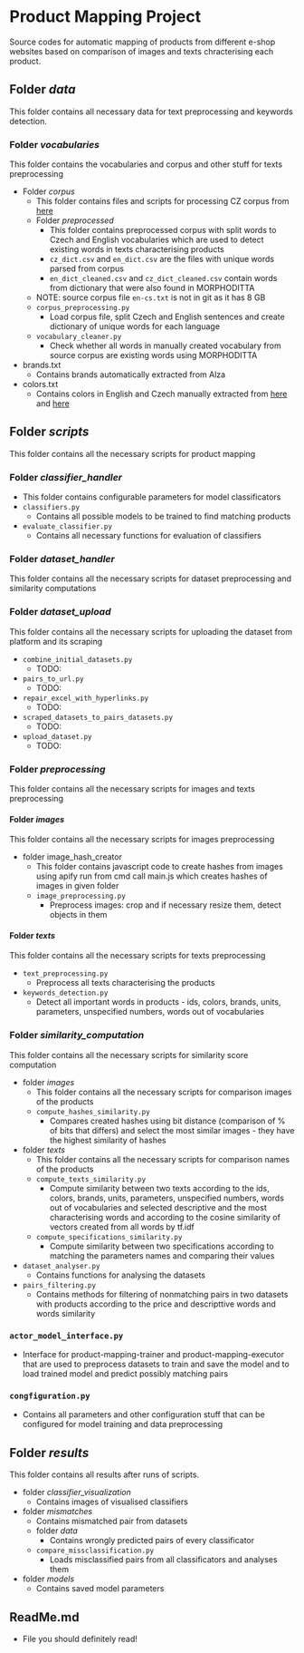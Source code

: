 # Product Mapping Project
Source codes for automatic mapping of products from different e-shop websites based on comparison of images and texts chracterising each product.

## Folder *data*
This folder contains all necessary data for text preprocessing and keywords detection.

### Folder *vocabularies*
This folder contains the vocabularies and corpus and other stuff for texts preprocessing
- Folder *corpus*
  - This folder contains files and scripts for processing CZ corpus from [here](https://www.paracrawl.eu/index.php)
  - Folder *preprocessed*
    - This folder contains preprocessed corpus with split words to Czech and English vocabularies which are used to detect existing words in texts characterising products
    - `cz_dict.csv` and `en_dict.csv` are the files with unique words parsed from corpus
    - `en_dict_cleaned.csv` and `cz_dict_cleaned.csv` contain words from dictionary that were also found in MORPHODITTA
  - NOTE: source corpus file `en-cs.txt` is not in git as it has 8 GB
  - `corpus_preprocessing.py`
    - Load corpus file, split Czech and English sentences and create dictionary of unique words for each language 
  - `vocabulary_cleaner.py`
    - Check whether all words in manually created vocabulary from source corpus are existing words using MORPHODITTA
- brands.txt
  - Contains brands automatically extracted from Alza 
- colors.txt
  - Contains colors in English and Czech manually extracted from [here](https://www.color-ize.com/color-list.php) and [here](https://cs.wikipedia.org/wiki/Seznam_barev)

## Folder *scripts*
This folder contains all the necessary scripts for product mapping

### Folder *classifier_handler*
- This folder contains configurable parameters for model classificators
- `classifiers.py`
  - Contains all possible models to be trained to find matching products
- `evaluate_classifier.py`
  - Contains all necessary functions for evaluation of classifiers

  
### Folder *dataset_handler*
This folder contains all the necessary scripts for dataset preprocessing and similarity computations

### Folder *dataset_upload* 
This folder contains all the necessary scripts for uploading the dataset from platform and its scraping
- `combine_initial_datasets.py`
  - TODO: 
- `pairs_to_url.py`
  - TODO:
- `repair_excel_with_hyperlinks.py`
  - TODO:
- `scraped_datasets_to_pairs_datasets.py`
  - TODO:
- `upload_dataset.py`
  - TODO:

### Folder *preprocessing* 
This folder contains all the necessary scripts for images and texts preprocessing
#### Folder *images*
This folder contains all the necessary scripts for images preprocessing
- folder image_hash_creator
  - This folder contains javascript code to create hashes from images using apify run from cmd call main.js which creates hashes of images in given folder
  - `image_preprocessing.py`
    - Preprocess images: crop and if necessary resize them, detect objects in them 
  
#### Folder *texts*
This folder contains all the necessary scripts for texts preprocessing
- `text_preprocessing.py`
  - Preprocess all texts characterising the products
- `keywords_detection.py`
  - Detect all important words in products - ids, colors, brands, units, parameters, unspecified numbers, words out of vocabularies

### Folder *similarity_computation* 
This folder contains all the necessary scripts for similarity score computation
- folder *images*
  - This folder contains all the necessary scripts for comparison images of the products
  - `compute_hashes_similarity.py`
    - Compares created hashes using bit distance (comparison of % of bits that differs) and select the most similar images - they have the highest similarity of hashes
- folder *texts*
  - This folder contains all the necessary scripts for comparison names of the products
  - `compute_texts_similarity.py`
    - Compute similarity between two texts according to the ids, colors, brands, units, parameters, unspecified numbers, words out of vocabularies and selected descriptive and the most characterising words and according to the cosine similarity of vectors created from all words by tf.idf
  - `compute_specifications_similarity.py`
    - Compute similarity between two specifications according to matching the parameters names and comparing their values
- `dataset_analyser.py`
  -  Contains functions for analysing the datasets
- `pairs_filtering.py`
  - Contains methods for filtering of nonmatching pairs in two datasets with products according to the price and descripttive words and words similarity

### `actor_model_interface.py`
- Interface for product-mapping-trainer and product-mapping-executor that are used to preprocess datasets to train and save the model and to load trained model and predict possibly matching pairs
### `congfiguration.py`
- Contains all parameters and other configuration stuff that can be configured for model training and data preprocessing 

 
## Folder *results*
This folder contains all results after runs of scripts.
- folder *classifier_visualization*
  - Contains images of visualised classifiers
- folder *mismatches*
  - Contains mismatched pair from datasets
  - folder *data*
    - Contains wrongly predicted pairs of every classificator 
  - `compare_missclassification.py`
    - Loads misclassified pairs from all classificators and analyses them
- folder *models*
  - Contains saved model parameters


## ReadMe.md
- File you should definitely read!



